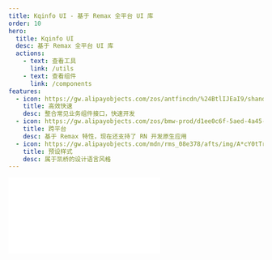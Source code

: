 ```yaml
---
title: Kqinfo UI - 基于 Remax 全平台 UI 库
order: 10
hero:
  title: Kqinfo UI
  desc: 基于 Remax 全平台 UI 库
  actions:
    - text: 查看工具
      link: /utils
    - text: 查看组件
      link: /components
features:
  - icon: https://gw.alipayobjects.com/zos/antfincdn/%24BtlIJEaI9/shandian.svg
    title: 高效快速
    desc: 整合常见业务组件接口，快速开发
  - icon: https://gw.alipayobjects.com/zos/bmw-prod/d1ee0c6f-5aed-4a45-a507-339a4bfe076c/k7bjsocq_w144_h144.png
    title: 跨平台
    desc: 基于 Remax 特性，现在还支持了 RN 开发原生应用
  - icon: https://gw.alipayobjects.com/mdn/rms_08e378/afts/img/A*cY0tTr8q3Y4AAAAAAAAAAABkARQnAQ
    title: 预设样式
    desc: 属于凯桥的设计语言风格
---
```


<embed src="../README.md"></embed>
